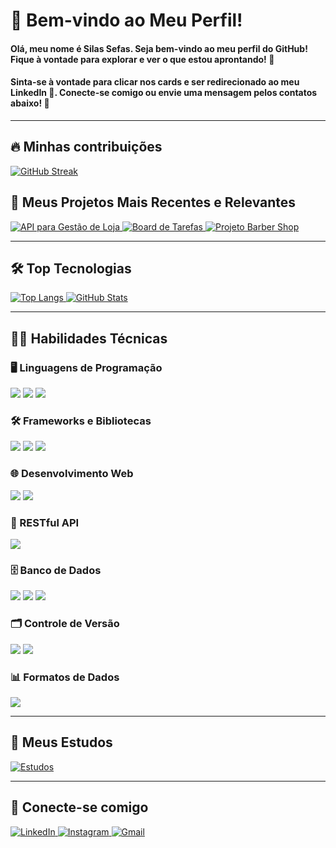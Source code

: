 <h1>👋 Bem-vindo ao Meu Perfil!</h1>

<h4>Olá, meu nome é <strong>Silas Sefas</strong>. Seja bem-vindo ao meu perfil do GitHub! Fique à vontade para explorar e ver o que estou aprontando! 🚀</h4>
<h4>Sinta-se à vontade para clicar nos cards e ser redirecionado ao meu LinkedIn 💼. Conecte-se comigo ou envie uma mensagem pelos contatos abaixo! 📩</h4>

<hr>

<h2>🔥 Minhas contribuições</h2>
<a href="https://www.linkedin.com/in/silassefas" target="_blank">
  <img src="https://streak-stats.demolab.com/?user=silassefas1&card_width=1000&theme=radical&background=000&border=30A3DC&dates=FFF" alt="GitHub Streak"/>
</a>

<h2>📁 Meus Projetos Mais Recentes e Relevantes</h2>

<a href="https://github.com/silassefas1/Viagium" target="_blank">
  <img src="https://github-readme-stats.vercel.app/api/pin/?username=silassefas1&repo=API-Para-Gestao-De-Loja-Spring&bg_color=000&border_color=30A3DC&show_icons=true&icon_color=30A3DC&title_color=ED64A6&text_color=FFF&card_width=500" alt="API para Gestão de Loja"/>
</a>

<a href="https://github.com/silassefas1/ViagiumFront" target="_blank">
  <img src="https://github-readme-stats.vercel.app/api/pin/?username=silassefas1&repo=Board-De-Tarefas-Java&bg_color=000&border_color=30A3DC&show_icons=true&icon_color=30A3DC&title_color=ED64A6&text_color=FFF&card_width=500" alt="Board de Tarefas"/>
</a>

<a href="https://github.com/silassefas1/Projeto-Barber-Shop" target="_blank">
  <img src="https://github-readme-stats.vercel.app/api/pin/?username=silassefas1&repo=Projeto-Barber-Shop&bg_color=000&border_color=30A3DC&show_icons=true&icon_color=30A3DC&title_color=ED64A6&text_color=FFF&card_width=500" alt="Projeto Barber Shop"/>
</a>


<hr>

<h2>🛠️ Top Tecnologias</h2>

<a href="https://www.linkedin.com/in/silassefas" target="_blank">
  <img src="https://github-readme-stats.vercel.app/api/top-langs/?username=silassefas1&layout=donut-vertical" alt="Top Langs"/>
</a>

<a href="https://www.linkedin.com/in/silassefas" target="_blank">
  <img src="https://github-readme-stats.vercel.app/api?username=silassefas1&card_width=500&?theme=radical&bg_color=000&border_color=30A3DC&show_icons=true&icon_color=30A3DC&title_color=FE428E&text_color=FFFFFF" alt="GitHub Stats"/>
</a>

<hr>

<h2>👨‍💻 Habilidades Técnicas</h2>

<h3>🖥️ Linguagens de Programação</h3>
<img src="https://img.shields.io/badge/java-%23b07219.svg?style=for-the-badge&logo=openjdk&logoColor=white" />
<img src="https://img.shields.io/badge/python-3776ab?style=for-the-badge&logo=python&logoColor=white" />
<img src="https://img.shields.io/badge/JavaScript-f7df1e?style=for-the-badge&logo=javascript&logoColor=black" />

<h3>🛠️ Frameworks e Bibliotecas</h3>
<img src="https://img.shields.io/badge/Spring_Framework-6DB33F?style=for-the-badge&logo=spring&logoColor=white" />
<img src="https://img.shields.io/badge/JavaFX-2E8B57?style=for-the-badge&logo=java&logoColor=white" />
<img src="https://img.shields.io/badge/Angular-E23237?style=for-the-badge&logo=angular&logoColor=white" />

<h3>🌐 Desenvolvimento Web</h3>
<img src="https://img.shields.io/badge/HTML5-E34F26?style=for-the-badge&logo=html5&logoColor=white" />
<img src="https://img.shields.io/badge/CSS3-1572B6?style=for-the-badge&logo=css3&logoColor=white" />

<h3>🔗 RESTful API</h3>
<img src="https://img.shields.io/badge/RESTful_API-25D366?style=for-the-badge&logo=swagger&logoColor=white" />

<h3>🗄️ Banco de Dados</h3>
<img src="https://img.shields.io/badge/MySQL-4479A1?style=for-the-badge&logo=mysql&logoColor=white" />
<img src="https://img.shields.io/badge/SQL%20Server-003B2D?style=for-the-badge&logo=microsoft-sql-server&logoColor=white" />
<img src="https://img.shields.io/badge/MongoDB-47A248?style=for-the-badge&logo=mongodb&logoColor=white" />

<h3>🗂️ Controle de Versão</h3>
<img src="https://img.shields.io/badge/GIT-E44C30?style=for-the-badge&logo=git&logoColor=white" />
<img src="https://img.shields.io/badge/GitHub-181717?style=for-the-badge&logo=github&logoColor=white" />

<h3>📊 Formatos de Dados</h3>
<img src="https://img.shields.io/badge/JSON-000000?style=for-the-badge&logo=json&logoColor=white" />

<hr>

<h2>📘 Meus Estudos</h2>
<a href="https://github.com/silassefas1/Estudos" target="_blank">
  <img src="https://github-readme-stats.vercel.app/api/pin/?username=silassefas1&repo=Estudos&bg_color=000&border_color=30A3DC&show_icons=true&icon_color=30A3DC&title_color=ED64A6&text_color=FFF&card_width=500" alt="Estudos"/>
</a>

<hr>

<h2>🤝 Conecte-se comigo</h2>

<a href="https://www.linkedin.com/in/silas-sefas-7a7757308/" target="_blank">
  <img src="https://img.shields.io/badge/LinkedIn-0077B5?style=for-the-badge&logo=linkedin&logoColor=white" alt="LinkedIn"/>
</a>
<a href="https://www.instagram.com/silassefas1" target="_blank">
  <img src="https://img.shields.io/badge/-Instagram-%23E4405F?style=for-the-badge&logo=instagram&logoColor=white" alt="Instagram"/>
</a>
<a href="mailto:silassefas23@gmail.com">
  <img src="https://img.shields.io/badge/Gmail-333333?style=for-the-badge&logo=gmail&logoColor=red" alt="Gmail"/>
</a>

